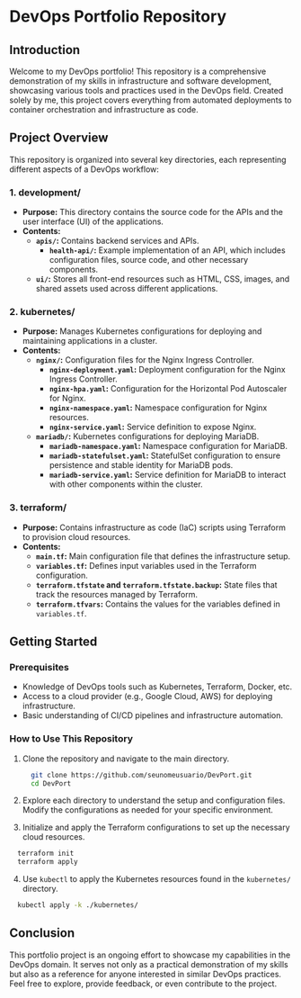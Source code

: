 # DevOps Portfolio Repository

## Introduction

Welcome to my DevOps portfolio! This repository is a comprehensive demonstration of my skills in infrastructure and software development, showcasing various tools and practices used in the DevOps field. Created solely by me, this project covers everything from automated deployments to container orchestration and infrastructure as code.

## Project Overview

This repository is organized into several key directories, each representing different aspects of a DevOps workflow:

### 1. **development/**
   - **Purpose:** This directory contains the source code for the APIs and the user interface (UI) of the applications.
   - **Contents:**
     - **`apis/`:** Contains backend services and APIs.
       - **`health-api/`:** Example implementation of an API, which includes configuration files, source code, and other necessary components.
     - **`ui/`:** Stores all front-end resources such as HTML, CSS, images, and shared assets used across different applications.

### 2. **kubernetes/**
   - **Purpose:** Manages Kubernetes configurations for deploying and maintaining applications in a cluster.
   - **Contents:**
     - **`nginx/`:** Configuration files for the Nginx Ingress Controller.
       - **`nginx-deployment.yaml`:** Deployment configuration for the Nginx Ingress Controller.
       - **`nginx-hpa.yaml`:** Configuration for the Horizontal Pod Autoscaler for Nginx.
       - **`nginx-namespace.yaml`:** Namespace configuration for Nginx resources.
       - **`nginx-service.yaml`:** Service definition to expose Nginx.
     - **`mariadb/`:** Kubernetes configurations for deploying MariaDB.
       - **`mariadb-namespace.yaml`:** Namespace configuration for MariaDB.
       - **`mariadb-statefulset.yaml`:** StatefulSet configuration to ensure persistence and stable identity for MariaDB pods.
       - **`mariadb-service.yaml`:** Service definition for MariaDB to interact with other components within the cluster.

### 3. **terraform/**
   - **Purpose:** Contains infrastructure as code (IaC) scripts using Terraform to provision cloud resources.
   - **Contents:**
     - **`main.tf`:** Main configuration file that defines the infrastructure setup.
     - **`variables.tf`:** Defines input variables used in the Terraform configuration.
     - **`terraform.tfstate` and `terraform.tfstate.backup`:** State files that track the resources managed by Terraform.
     - **`terraform.tfvars`:** Contains the values for the variables defined in `variables.tf`.

## Getting Started

### Prerequisites

- Knowledge of DevOps tools such as Kubernetes, Terraform, Docker, etc.
- Access to a cloud provider (e.g., Google Cloud, AWS) for deploying infrastructure.
- Basic understanding of CI/CD pipelines and infrastructure automation.

### How to Use This Repository

1. Clone the repository and navigate to the main directory.

   ```bash
     git clone https://github.com/seunomeusuario/DevPort.git
     cd DevPort
   ```

2. Explore each directory to understand the setup and configuration files. Modify the configurations as needed for your specific environment.

3. Initialize and apply the Terraform configurations to set up the necessary cloud resources.

  ```bash
    terraform init
    terraform apply
  ```

4. Use `kubectl` to apply the Kubernetes resources found in the `kubernetes/` directory.

  ```bash
    kubectl apply -k ./kubernetes/
  ```

## Conclusion

This portfolio project is an ongoing effort to showcase my capabilities in the DevOps domain. It serves not only as a practical demonstration of my skills but also as a reference for anyone interested in similar DevOps practices. Feel free to explore, provide feedback, or even contribute to the project.
